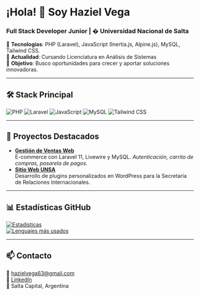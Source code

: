 # ¡Hola! 👋 Soy Haziel Vega  
### **Full Stack Developer Junior** | � Universidad Nacional de Salta  

🔹 **Tecnologías**: PHP (Laravel), JavaScript (Inertia.js, Alpine.js), MySQL, Tailwind CSS.  
🔹 **Actualidad**: Cursando Licenciatura en Análisis de Sistemas  
🔹 **Objetivo**: Busco oportunidades para crecer y aportar soluciones innovadoras.  

---

## 🛠 Stack Principal  
![PHP](https://img.shields.io/badge/PHP-777BB4?logo=php&logoColor=white)
![Laravel](https://img.shields.io/badge/Laravel-FF2D20?logo=laravel&logoColor=white)
![JavaScript](https://img.shields.io/badge/JavaScript-F7DF1E?logo=javascript&logoColor=black)
![MySQL](https://img.shields.io/badge/MySQL-4479A1?logo=mysql&logoColor=white)
![Tailwind CSS](https://img.shields.io/badge/Tailwind_CSS-06B6D4?logo=tailwind-css&logoColor=white)

---

## 📌 Proyectos Destacados  
- **[Gestión de Ventas Web](https://github.com/hazielvega/gestión-ventas-laravel)**  
  E-commerce con Laravel 11, Livewire y MySQL. *Autenticación, carrito de compras, pasarela de pagos.*  
- **[Sitio Web UNSA](https://github.com/hazielvega/unsa-web-internacional)**  
  Desarrollo de plugins personalizados en WordPress para la Secretaría de Relaciones Internacionales.  

---

## 📊 Estadísticas GitHub  
[![Estadísticas](https://github-readme-stats.vercel.app/api?username=hazielvega&show_icons=true&theme=radical)](https://github.com/hazielvega)  
[![Lenguajes más usados](https://github-readme-stats.vercel.app/api/top-langs/?username=hazielvega&layout=compact&theme=radical)](https://github.com/hazielvega)  

---

## 📫 Contacto  
📧 hazielvega63@gmail.com  
🔗 [LinkedIn](https://www.linkedin.com/in/haziel-vega)  
📍 Salta Capital, Argentina  
